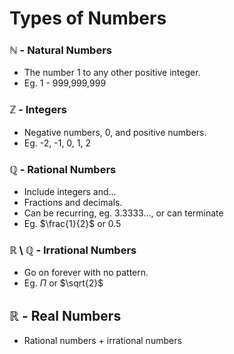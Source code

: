 # Types of Numbers

### $\mathbb{N}$ - Natural Numbers
- The number 1 to any other positive integer.
- Eg. 1 - 999,999,999

### $\mathbb{Z}$ - Integers
- Negative numbers, 0, and positive numbers.
- Eg. -2, -1, 0, 1, 2

### $\mathbb{Q}$ - Rational Numbers
- Include integers and...
- Fractions and decimals.
- Can be recurring, eg. 3.3333..., or can terminate
- Eg. $\frac{1}{2}$ or 0.5

### $\mathbb{R}$ \ $\mathbb{Q}$ - Irrational Numbers
- Go on forever with no pattern.
- Eg. $\Pi$ or $\sqrt{2}$

## $\mathbb{R}$ - Real Numbers
- Rational numbers + irrational numbers